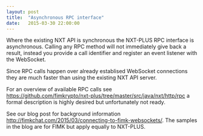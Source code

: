 ```yaml
---
layout: post
title:  "Asynchronous RPC interface"
date:   2015-03-30 22:00:00
---
```

Where the existing NXT API is synchronous the NXT-PLUS RPC interface is asynchronous. Calling any RPC method will not immediately give back a result, instead you provide a call identifier and register an event listener with the WebSocket.

Since RPC calls happen over already establised WebSocket connections they are much faster than using the existing NXT API server.

For an overview of available RPC calls see <a target="_blank" href="https://github.com/fimkrypto/nxt-plus/tree/master/src/java/nxt/http/rpc">https://github.com/fimkrypto/nxt-plus/tree/master/src/java/nxt/http/rpc</a> a formal description is highly desired but unfortunately not ready.

See our blog post for background information <a target="_blank" href="http://fimkchat.com/2015/03/connecting-to-fimk-websockets/">http://fimkchat.com/2015/03/connecting-to-fimk-websockets/</a>. The samples in the blog are for FIMK but apply equally to NXT-PLUS.